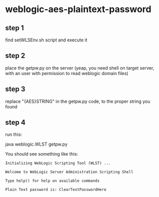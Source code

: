 # weblogic-aes-plaintext-password

## step 1
find setWLSEnv.sh script and execute it

## step 2
place the getpw.py on the server (yeap, you need shell on target server, with an user with permission to read weblogic domain files)

## step 3
replace "{AES}STRING" in the getpw.py code, to the proper string you found


## step 4
run this:

java weblogic.WLST getpw.py

You should see something like this:

```
Initializing WebLogic Scripting Tool (WLST) ...

Welcome to WebLogic Server Administration Scripting Shell

Type help() for help on available commands

Plain Text password is: ClearTextPasswordHere
```
